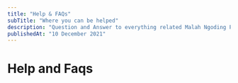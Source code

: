 ```yaml
---
title: "Help & FAQs"
subTitle: "Where you can be helped"
description: "Question and Answer to everything related Malah Ngoding Platform."
publishedAt: "10 December 2021"
---
```


# Help and Faqs
